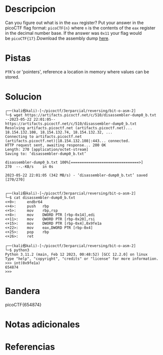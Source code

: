 # Descripcion
Can you figure out what is in the `eax` register? Put your answer in the picoCTF flag format: `picoCTF{n}` where `n` is the contents of the `eax` register in the decimal number base. If the answer was `0x11` your flag would be `picoCTF{17}`.Download the assembly dump [here](https://artifacts.picoctf.net/c/510/disassembler-dump0_b.txt).


# Pistas
`PTR`'s or 'pointers', reference a location in memory where values can be stored.

# Solucion
```
┌──(kali㉿kali)-[~/picoctf/3erparcial/reversing/bit-o-asm-2]
└─$ wget https://artifacts.picoctf.net/c/510/disassembler-dump0_b.txt
--2023-05-22 22:01:05--  https://artifacts.picoctf.net/c/510/disassembler-dump0_b.txt
Resolving artifacts.picoctf.net (artifacts.picoctf.net)... 18.154.132.108, 18.154.132.74, 18.154.132.32, ...
Connecting to artifacts.picoctf.net (artifacts.picoctf.net)|18.154.132.108|:443... connected.
HTTP request sent, awaiting response... 200 OK
Length: 270 [application/octet-stream]
Saving to: ‘disassembler-dump0_b.txt’

disassembler-dump0_b.txt 100%[===============================>]     270  --.-KB/s    in 0s      

2023-05-22 22:01:05 (342 MB/s) - ‘disassembler-dump0_b.txt’ saved [270/270]

                                                                                                 
┌──(kali㉿kali)-[~/picoctf/3erparcial/reversing/bit-o-asm-2]
└─$ cat disassembler-dump0_b.txt 
<+0>:     endbr64 
<+4>:     push   rbp
<+5>:     mov    rbp,rsp
<+8>:     mov    DWORD PTR [rbp-0x14],edi
<+11>:    mov    QWORD PTR [rbp-0x20],rsi
<+15>:    mov    DWORD PTR [rbp-0x4],0x9fe1a
<+22>:    mov    eax,DWORD PTR [rbp-0x4]
<+25>:    pop    rbp
<+26>:    ret
                                                                                                 
┌──(kali㉿kali)-[~/picoctf/3erparcial/reversing/bit-o-asm-2]
└─$ python3 
Python 3.11.2 (main, Feb 12 2023, 00:48:52) [GCC 12.2.0] on linux
Type "help", "copyright", "credits" or "license" for more information.
>>> int(0x9fe1a)
654874
>>> 

```

# Bandera
picoCTF{654874}

# Notas adicionales


# Referencias